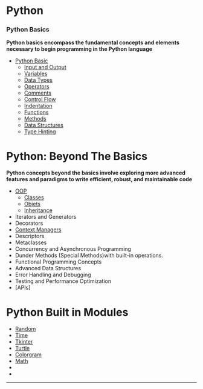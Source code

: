 # Python
### Python Basics

**Python basics encompass the fundamental concepts and elements necessary to begin programming in the Python language**
- [Python Basic](./Basics/README.md)
    - [Input and Output]()
    - [Variables](./Basics/BasicInfo/Variables.md)
    - [Data Types](./Basics/DataTypes/README.md)
    - [Operators](./Basics/Operators/README.md)
    - [Comments]()
    - [Control Flow](./Basics/ControlFlow/README.md)
    - [Indentation]()
    - [Functions](./Basics/Functions/README.md)
    - [Methods](./Basics/Methods/README.md)
    - [Data Structures](./Basics/DataStructures/README.md)
    - [Type Hinting](./Basics/TypeHinting.md)

# Python: Beyond The Basics
**Python concepts beyond the basics involve exploring more advanced features and paradigms to write efficient, robust, and maintainable code**
- [OOP](./BeyondBasics/OOP/README.md)
    - [Classes](./BeyondBasics/OOP/Classes/README.md)
    - [Objets](./BeyondBasics/OOP/Objects/README.md)
    - [Inheritance]()
- Iterators and Generators
- Decorators
- [Context Managers](./BeyondBasics/ContextManagers/)
- Descriptors
- Metaclasses
- Concurrency and Asynchronous Programming
- Dunder Methods (Special Methods)with built-in operations.
- Functional Programming Concepts
- Advanced Data Structures
- Error Handling and Debugging
- Testing and Performance Optimization
- [APIs]




# Python Built in Modules
- [Random]()
- [Time]()
- [Tkinter]()
- [Turtle]()
- [Colorgram]()
- [Math]()
- []()
- []()
______________________________________________________________________


